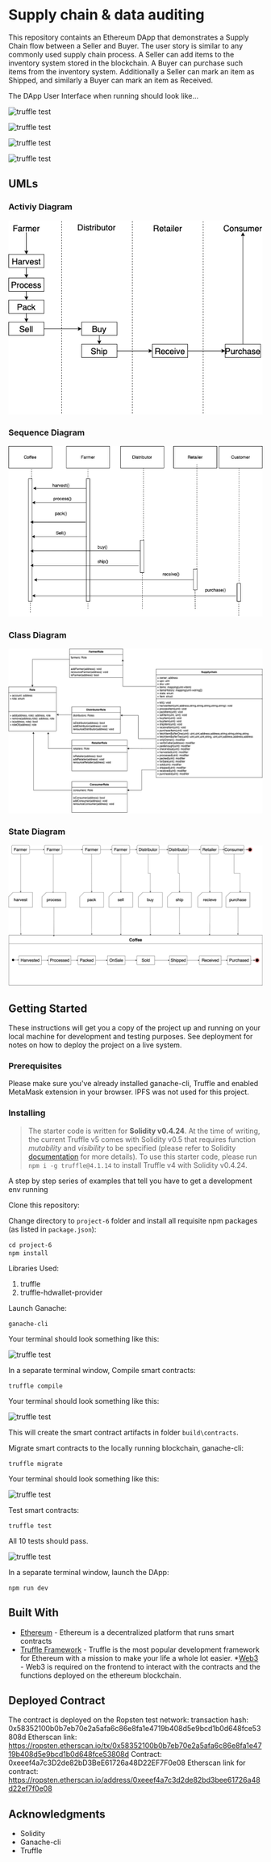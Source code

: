 # Supply chain & data auditing

This repository containts an Ethereum DApp that demonstrates a Supply Chain flow between a Seller and Buyer. The user story is similar to any commonly used supply chain process. A Seller can add items to the inventory system stored in the blockchain. A Buyer can purchase such items from the inventory system. Additionally a Seller can mark an item as Shipped, and similarly a Buyer can mark an item as Received.

The DApp User Interface when running should look like...

![truffle test](images/ftc_product_overview.png)

![truffle test](images/ftc_farm_details.png)

![truffle test](images/ftc_product_details.png)

![truffle test](images/ftc_transaction_history.png)

## UMLs

### Activiy Diagram
![activity](UML/Activity.png)

### Sequence Diagram
![sequence](UML/Sequence.png)

### Class Diagram
![class](UML/Class.png)

### State Diagram
![state](UML/State.png)


## Getting Started

These instructions will get you a copy of the project up and running on your local machine for development and testing purposes. See deployment for notes on how to deploy the project on a live system.

### Prerequisites

Please make sure you've already installed ganache-cli, Truffle and enabled MetaMask extension in your browser.
IPFS was not used for this project.

### Installing

> The starter code is written for **Solidity v0.4.24**. At the time of writing, the current Truffle v5 comes with Solidity v0.5 that requires function *mutability* and *visibility* to be specified (please refer to Solidity [documentation](https://docs.soliditylang.org/en/v0.5.0/050-breaking-changes.html) for more details). To use this starter code, please run `npm i -g truffle@4.1.14` to install Truffle v4 with Solidity v0.4.24. 

A step by step series of examples that tell you have to get a development env running

Clone this repository:

Change directory to ```project-6``` folder and install all requisite npm packages (as listed in ```package.json```):

```
cd project-6
npm install
```

Libraries Used:
1. truffle
2. truffle-hdwallet-provider

Launch Ganache:

```
ganache-cli
```

Your terminal should look something like this:

![truffle test](images/ganache-cli.png)

In a separate terminal window, Compile smart contracts:

```
truffle compile
```

Your terminal should look something like this:

![truffle test](images/truffle_compile.png)

This will create the smart contract artifacts in folder ```build\contracts```.

Migrate smart contracts to the locally running blockchain, ganache-cli:

```
truffle migrate
```

Your terminal should look something like this:

![truffle test](images/truffle_migrate.png)

Test smart contracts:

```
truffle test
```

All 10 tests should pass.

![truffle test](images/truffle_test.png)

In a separate terminal window, launch the DApp:

```
npm run dev
```

## Built With

* [Ethereum](https://www.ethereum.org/) - Ethereum is a decentralized platform that runs smart contracts
* [Truffle Framework](http://truffleframework.com/) - Truffle is the most popular development framework for Ethereum with a mission to make your life a whole lot easier.
*[Web3](https://web3js.readthedocs.io/en/v1.5.2/) - Web3 is required on the frontend to interact with the contracts and the functions deployed on the ethereum blockchain.

## Deployed Contract

The contract is deployed on the Ropsten test network:
transaction hash: 0x58352100b0b7eb70e2a5afa6c86e8fa1e4719b408d5e9bcd1b0d648fce53808d
Etherscan link: https://ropsten.etherscan.io/tx/0x58352100b0b7eb70e2a5afa6c86e8fa1e4719b408d5e9bcd1b0d648fce53808d
Contract: 0xeeef4a7c3D2de82bD3BeE61726a48D22EF7F0e08
Etherscan link for contract: https://ropsten.etherscan.io/address/0xeeef4a7c3d2de82bd3bee61726a48d22ef7f0e08

## Acknowledgments

* Solidity
* Ganache-cli
* Truffle
